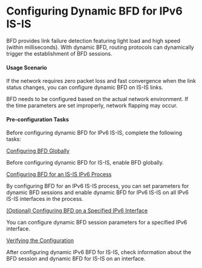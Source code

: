 Configuring Dynamic BFD for IPv6 IS-IS
======================================

BFD provides link failure detection featuring light load and high speed (within milliseconds). With dynamic BFD, routing protocols can dynamically trigger the establishment of BFD sessions.

#### Usage Scenario

If the network requires zero packet loss and fast convergence when the link status changes, you can configure dynamic BFD on IS-IS links.

BFD needs to be configured based on the actual network environment. If the time parameters are set improperly, network flapping may occur.


#### Pre-configuration Tasks

Before configuring dynamic BFD for IPv6 IS-IS, complete the following tasks:


[Configuring BFD Globally](../../../../software/nev8r10_vrpv8r16/user/vrp/dc_vrp_isis_cfg_2004.html)

Before configuring dynamic BFD for IS-IS, enable BFD globally.

[Configuring BFD for an IS-IS IPv6 Process](../../../../software/nev8r10_vrpv8r16/user/vrp/dc_vrp_isis_cfg_2005.html)

By configuring BFD for an IPv6 IS-IS process, you can set parameters for dynamic BFD sessions and enable dynamic BFD for IPv6 IS-IS on all IPv6 IS-IS interfaces in the process.

[(Optional) Configuring BFD on a Specified IPv6 Interface](../../../../software/nev8r10_vrpv8r16/user/vrp/dc_vrp_isis_cfg_2007.html)

You can configure dynamic BFD session parameters for a specified IPv6 interface.

[Verifying the Configuration](../../../../software/nev8r10_vrpv8r16/user/vrp/dc_vrp_isis_cfg_2008.html)

After configuring dynamic IPv6 BFD for IS-IS, check information about the BFD session and dynamic BFD for IS-IS on an interface.